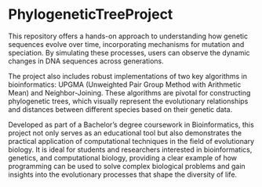# PhylogeneticTreeProject
This repository offers a hands-on approach to understanding how genetic sequences evolve over time, incorporating mechanisms for mutation and speciation. By simulating these processes, users can observe the dynamic changes in DNA sequences across generations.

The project also includes robust implementations of two key algorithms in bioinformatics: UPGMA (Unweighted Pair Group Method with Arithmetic Mean) and Neighbor-Joining. These algorithms are pivotal for constructing phylogenetic trees, which visually represent the evolutionary relationships and distances between different species based on their genetic data.

Developed as part of a Bachelor’s degree coursework in Bioinformatics, this project not only serves as an educational tool but also demonstrates the practical application of computational techniques in the field of evolutionary biology. It is ideal for students and researchers interested in bioinformatics, genetics, and computational biology, providing a clear example of how programming can be used to solve complex biological problems and gain insights into the evolutionary processes that shape the diversity of life.
